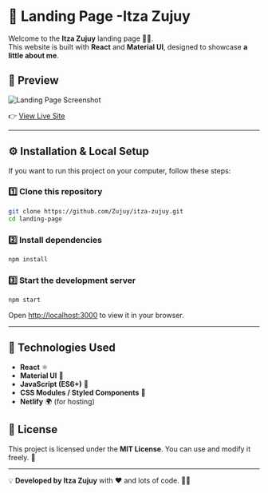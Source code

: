 # 🚀 Landing Page -Itza Zujuy

Welcome to the **Itza Zujuy** landing page 🎨✨.  
This website is built with **React** and **Material UI**, designed to showcase **a little about me**.

## 📸 Preview
![Landing Page Screenshot](https://drive.google.com/thumbnail?id=1w7Jvv_Ql-c2lUi3M-1cOFB_VfCJg8CEH)

👉 [View Live Site](https://itzazujuy.site/)

---

## ⚙️ Installation & Local Setup
If you want to run this project on your computer, follow these steps:

### 1️⃣ Clone this repository
```bash
git clone https://github.com/Zujuy/itza-zujuy.git
cd landing-page
```

### 2️⃣ Install dependencies
```bash
npm install
```

### 3️⃣ Start the development server
```bash
npm start
```
Open [http://localhost:3000](http://localhost:3000) to view it in your browser.

---

## 🚀 Technologies Used
- **React** ⚛️
- **Material UI** 🎨
- **JavaScript (ES6+)** 🚀
- **CSS Modules / Styled Components** 🎨
- **Netlify** 🌍 (for hosting)


## 📄 License
This project is licensed under the **MIT License**. You can use and modify it freely. 🎉

---

💡 **Developed by Itza Zujuy** with ❤️ and lots of code. 🚀✨
